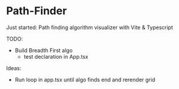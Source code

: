# Path-Finder
Just started: Path finding algorithm visualizer with Vite &amp; Typescript 

TODO:
* Build Breadth First algo 
    - test declaration in App.tsx


Ideas: 
* Run loop in app.tsx until algo finds end and rerender grid 
